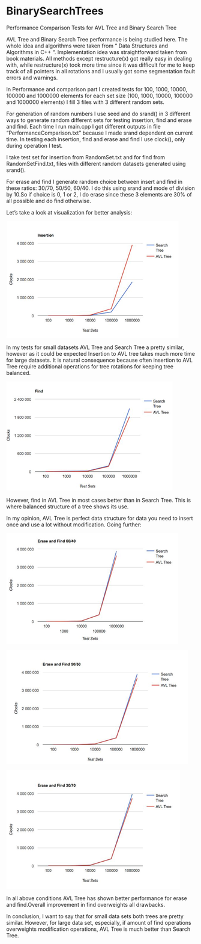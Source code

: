 # BinarySearchTrees
Performance Comparison Tests for AVL Tree and Binary Search Tree

AVL Tree and Binary Search Tree performance is being studied here. The whole idea and algorithms were taken from “ Data Structures and Algorithms in C++ “.
Implementation idea was straightforward taken from book materials. All methods except restructure(x) got really easy in dealing with, while restructure(x) took more time since it was difficult for me to keep track of all pointers in all rotations and I usually got some segmentation fault errors and warnings.

In Performance and comparison part I created tests for 100, 1000, 10000, 100000 and 1000000 elements for each set size (100, 1000, 10000, 100000 and 1000000 elements) I fill 3 files with 3 different random sets.

For generation of random numbers I use seed and do srand() in 3 different ways to generate random different sets for testing insertion, find and erase and find.
Each time I run main.cpp I got different outputs in file “PerformanceComparison.txt” because I made srand dependent on current time.
In testing each insertion, find and erase and find I use clock(), only during operation I test.

I take test set for insertion from RandomSet.txt and for find from RandomSetFind.txt, files with different random datasets generated using srand().

For erase and find I generate random choice between insert and find in these ratios: 30/70, 50/50, 60/40. I do this using srand and mode of division by 10.So if choice is 0, 1 or 2, I do erase since these 3 elements are 30% of all possible and do find otherwise.

Let’s take a look at visualization for better analysis:

![ ](1.png)

In my tests for small datasets AVL Tree and Search Tree a pretty similar, however as it could be expected Insertion to AVL tree takes much more time for large datasets. It is natural consequence because often insertion to AVL Tree require additional operations for tree rotations for keeping tree balanced.

![ ](2.png)

However, find in AVL Tree in most cases better than in Search Tree. This is where balanced structure of a tree shows its use. 

In my opinion, AVL Tree is perfect data structure for data you need to insert once and use a lot without modification.
Going further:

![ ](3.png)

![ ](4.png)

![ ](5.png)

In all above conditions AVL Tree has shown better performance for erase and find.Overall improvement in find overweights all drawbacks.

In conclusion, I want to say that for small data sets both trees are pretty similar. However, for large data set, especially, if amount of find operations overweights modification operations, AVL Tree is much better than Search Tree.
